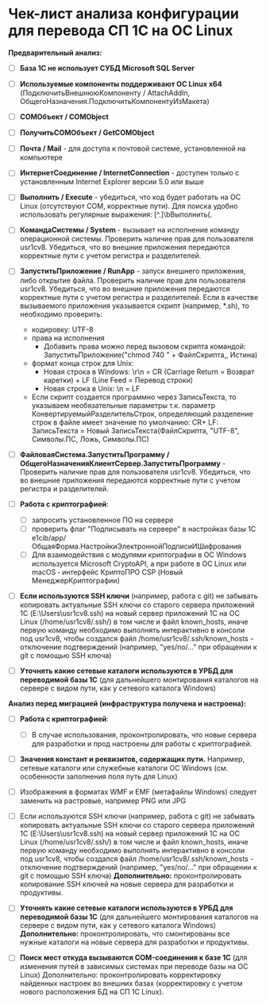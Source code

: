# **Чек-лист анализа конфигурации для перевода СП 1С на ОС Linux**

**Предварительный анализ:**

- [ ] **База 1С не использует СУБД Microsoft SQL Server**

- [ ] **Используемые компоненты поддерживают ОС Linux x64** (ПодключитьВнешнююКомпоненту / AttachAddIn, ОбщегоНазначения.ПодключитьКомпонентуИзМакета)

- [ ] **COMОбъект / COMObject**

- [ ] **ПолучитьCOMОбъект / GetCOMObject**

- [ ] **Почта / Mail** -  для доступа к почтовой системе, установленной на компьютере

- [ ] **ИнтернетСоединение / InternetConnection** - доступен только с установленным Internet Explorer версии 5.0 или выше

- [ ] **Выполнить / Execute** - убедиться, что код будет работать на ОС Linux (отсутствуют COM, корректные пути). Для поиска удобно использовать регулярные выражения: [^\.]\bВыполнить\(.

- [ ] **КомандаСистемы / System** - вызывает на исполнение команду операционной системы. Проверить наличие прав для пользователя usr1cv8. Убедиться, что во внешние приложения передаются корректные пути с учетом регистра и разделителей.

- [ ] **ЗапуститьПриложение / RunApp** - запуск внешнего приложения, либо открытие файла. Проверить наличие прав для пользователя usr1cv8. Убедиться, что во внешние приложения передаются корректные пути с учетом регистра и разделителей. Если в качестве вызываемого приложения указывается скрипт (например, *.sh), то необходимо проверить:
    - кодировку: UTF-8
    - права на исполнения
        - Добавить права можно перед вызовом скрипта командой: ЗапуститьПриложение("chmod 740 " + ФайлСкрипта,, Истина)
    - формат конца строк для Unix:
        - Новая строка в Windows: \r\n = CR (Carriage Return = Возврат каретки) + LF (Line Feed = Перевод строки)
        - Новая строка в Unix: \n = LF
    - Если скрипт создается программно через ЗаписьТекста, то указываем необязательные параметры т.к. параметр КонвертируемыйРазделительСтрок, определяющий разделение строк в файле имеет значение по умолчанию: CR+ LF: ЗаписьТекста = Новый ЗаписьТекста(ФайлСкрипта, "UTF-8", Символы.ПС, Ложь, Символы.ПС)

- [ ] **ФайловаяСистема.ЗапуститьПрограмму / ОбщегоНазначенияКлиентСервер.ЗапуститьПрограмму** - Проверить наличие прав для пользователя usr1cv8. Убедиться, что во внешние приложения передаются корректные пути с учетом регистра и разделителей.

- [ ] **Работа с криптографией**:
    - [ ] запросить установленное ПО на сервере
    - [ ] проверить флаг "Подписывать на сервере" в настройках базы 1С e1cib/app/ОбщаяФорма.НастройкиЭлектроннойПодписиИШифрования
    - [ ] Для взаимодействия с модулями криптографии в ОС Windows используется Microsoft CryptoAPI, а при работе в ОС Linux или macOS ‑ интерфейс КриптоПРО CSP (Новый МенеджерКриптографии)
- [ ] **Если используются SSH ключи** (например, работа с git) не забывать копировать актуальные SSH ключи со старого сервера приложений 1С (E:\Users\usr1cv8\.ssh\) на новый сервер приложений 1С на ОС Linux (/home/usr1cv8/.ssh/) в том числе и файл known_hosts, иначе первую команду необходимо выполнять интерактивно в консоли под usr1cv8, чтобы создался файл /home/usr1cv8/.ssh/known_hosts - отключение подтверждений (например, "yes/no/..." при обращении к git с помощью SSH ключа)
- [ ] **Уточнять какие сетевые каталоги используются в УРБД для переводимой базы 1С** (для дальнейшего монтирования каталогов на сервере с видом пути, как у сетевого каталога Windows)

**Анализ перед миграцией (инфраструктура получена и настроена):**


- [ ] **Работа с криптографией**:
    - [ ] В случае использования, проконтролировать, что новые сервера для разработки и прод настроены для работы с криптографией.

- [ ] **Значения констант и реквизитов, содержащих пути.** Например, сетевые каталоги или служебные каталоги ОС Windows (см. особенности заполнения поля путь для Linux)
- [ ] Изображения в форматах WMF и EMF (метафайлы Windows) следует заменить на растровые, например PNG или JPG
- [ ] Если используются SSH ключи (например, работа с git) не забывать копировать актуальные SSH ключи со старого сервера приложений 1С (E:\Users\usr1cv8\.ssh\) на новый сервер приложений 1С на ОС Linux (/home/usr1cv8/.ssh/) в том числе и файл known_hosts, иначе первую команду необходимо выполнять интерактивно в консоли под usr1cv8, чтобы создался файл /home/usr1cv8/.ssh/known_hosts - отключение подтверждений (например, "yes/no/..." при обращении к git с помощью SSH ключа)
**Дополнительно:** проконтролировать копирование SSH ключей на новые сервера для разработки и продуктивы.

- [ ] **Уточнять какие сетевые каталоги используются в УРБД для переводимой базы 1С** (для дальнейшего монтирования каталогов на сервере с видом пути, как у сетевого каталога Windows)
**Дополнительно:** проконтролировать, что смонтированы все нужные каталоги на новые сервера для разработки и продуктивы.
- [ ] **Поиск мест откуда вызываются COM-соединения к базе 1С** (для изменения путей в зависимых системах при переводе базы на ОС Linux)
Дополнительно: проконтролировать корректировку найденных настроек во внешних базах (корректировку с учетом нового расположения БД на СП 1С Linux).
